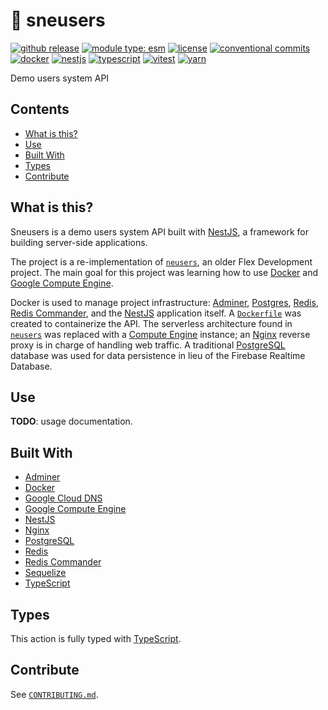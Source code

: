 # :tipping_hand_person: sneusers

[![github release](https://img.shields.io/github/v/release/flex-development/sneusers.svg)](https://github.com/flex-development/sneusers/releases/latest)
[![module type: esm](https://img.shields.io/badge/module%20type-esm-brightgreen)](https://github.com/voxpelli/badges-cjs-esm)
[![license](https://img.shields.io/github/license/flex-development/sneusers.svg)](LICENSE.md)
[![conventional commits](https://img.shields.io/badge/-conventional%20commits-fe5196?logo=conventional-commits&logoColor=ffffff)](https://conventionalcommits.org/)
[![docker](https://badgen.net/badge/-/docker?icon=docker&label)](https://docker.com)
[![nestjs](https://badgen.net/badge/-/nestjs?color=e0234e&icon=https://iconape.com/wp-content/files/kr/371166/svg/371166.svg&iconColor=white&label)](https://nestjs.com)
[![typescript](https://img.shields.io/badge/-typescript-3178c6?logo=typescript&logoColor=ffffff)](https://typescriptlang.org/)
[![vitest](https://img.shields.io/badge/-vitest-6e9f18?style=flat&logo=vitest&logoColor=ffffff)](https://vitest.dev/)
[![yarn](https://img.shields.io/badge/-yarn-2c8ebb?style=flat&logo=yarn&logoColor=ffffff)](https://yarnpkg.com/)

Demo users system API

## Contents

- [What is this?](#what-is-this)
- [Use](#use)
- [Built With](#built-with)
- [Types](#types)
- [Contribute](#contribute)

## What is this?

Sneusers is a demo users system API built with [NestJS][1], a framework for building server-side applications.

The project is a re-implementation of [`neusers`][2], an older Flex Development project. The main goal for this project
was learning how to use [Docker][3] and [Google Compute Engine][4].

Docker is used to manage project infrastructure: [Adminer][5], [Postgres][6], [Redis][7], [Redis Commander][8], and the
[NestJS][1] application itself. A [`Dockerfile`](Dockerfile) was created to containerize the API. The serverless
architecture found in [`neusers`][2] was replaced with a [Compute Engine][4] instance; an [Nginx][9] reverse proxy is
in charge of handling web traffic. A traditional [PostgreSQL][6] database was used for data persistence in lieu of the
Firebase Realtime Database.

## Use

**TODO**: usage documentation.

## Built With

- [Adminer][5]
- [Docker][3]
- [Google Cloud DNS][10]
- [Google Compute Engine][4]
- [NestJS][1]
- [Nginx][9]
- [PostgreSQL][6]
- [Redis][7]
- [Redis Commander][8]
- [Sequelize][11]
- [TypeScript][12]

## Types

This action is fully typed with [TypeScript][12].

## Contribute

See [`CONTRIBUTING.md`](CONTRIBUTING.md).

[1]: https://nestjs.com
[2]: https://github.com/flex-development/neusers
[3]: https://docker.com
[4]: https://cloud.google.com/compute
[5]: https://hub.docker.com/_/adminer
[6]: https://hub.docker.com/_/postgres
[7]: https://hub.docker.com/_/redis
[8]: https://github.com/joeferner/redis-commander
[9]: https://hub.docker.com/_/ngin
[10]: https://cloud.google.com/dns
[11]: https://sequelize.org/docs/v7/
[12]: https://typescriptlang.org
